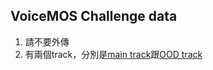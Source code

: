 ## VoiceMOS Challenge data
1. 請不要外傳
2. 有兩個track，分別是[main track](http://140.112.21.22:3600/main.tar.gz)跟[OOD track](http://140.112.21.22:3600/ood.tar.gz)
